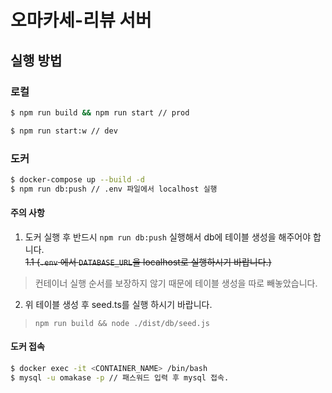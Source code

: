 # 오마카세-리뷰 서버

## 실행 방법

### 로컬

```sh
$ npm run build && npm run start // prod

$ npm run start:w // dev
```

### 도커

```bash
$ docker-compose up --build -d
$ npm run db:push // .env 파일에서 localhost 실행
```

#### 주의 사항

1. 도커 실행 후 반드시 `npm run db:push` 실행해서 db에 테이블 생성을 해주어야 합니다.    
    ~~1.1 (`.env` 에서 `DATABASE_URL`을 localhost로 실행하시기 바랍니다.)~~

> 컨테이너 실행 순서를 보장하지 않기 때문에 테이블 생성을 따로 빼놓았습니다.

2. 위 테이블 생성 후 seed.ts를 실행 하시기 바랍니다.

> `npm run build && node ./dist/db/seed.js`

#### 도커 접속

```bash
$ docker exec -it <CONTAINER_NAME> /bin/bash
$ mysql -u omakase -p // 패스워드 입력 후 mysql 접속.
```
